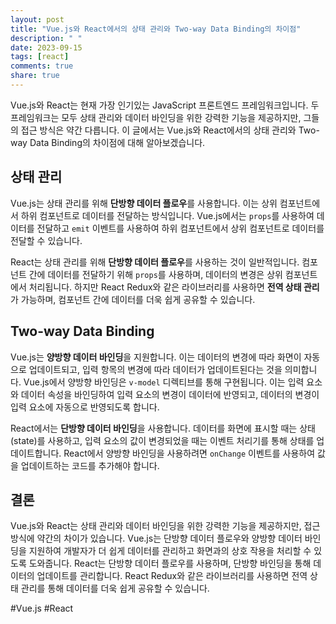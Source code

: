```yaml
---
layout: post
title: "Vue.js와 React에서의 상태 관리와 Two-way Data Binding의 차이점"
description: " "
date: 2023-09-15
tags: [react]
comments: true
share: true
---
```


Vue.js와 React는 현재 가장 인기있는 JavaScript 프론트엔드 프레임워크입니다. 두 프레임워크는 모두 상태 관리와 데이터 바인딩을 위한 강력한 기능을 제공하지만, 그들의 접근 방식은 약간 다릅니다. 이 글에서는 Vue.js와 React에서의 상태 관리와 Two-way Data Binding의 차이점에 대해 알아보겠습니다.

## 상태 관리

Vue.js는 상태 관리를 위해 **단방향 데이터 플로우**를 사용합니다. 이는 상위 컴포넌트에서 하위 컴포넌트로 데이터를 전달하는 방식입니다. Vue.js에서는 `props`를 사용하여 데이터를 전달하고 `emit` 이벤트를 사용하여 하위 컴포넌트에서 상위 컴포넌트로 데이터를 전달할 수 있습니다.

React는 상태 관리를 위해 **단방향 데이터 플로우**를 사용하는 것이 일반적입니다. 컴포넌트 간에 데이터를 전달하기 위해 `props`를 사용하며, 데이터의 변경은 상위 컴포넌트에서 처리됩니다. 하지만 React Redux와 같은 라이브러리를 사용하면 **전역 상태 관리**가 가능하며, 컴포넌트 간에 데이터를 더욱 쉽게 공유할 수 있습니다.

## Two-way Data Binding

Vue.js는 **양방향 데이터 바인딩**을 지원합니다. 이는 데이터의 변경에 따라 화면이 자동으로 업데이트되고, 입력 항목의 변경에 따라 데이터가 업데이트된다는 것을 의미합니다. Vue.js에서 양방향 바인딩은 `v-model` 디렉티브를 통해 구현됩니다. 이는 입력 요소와 데이터 속성을 바인딩하여 입력 요소의 변경이 데이터에 반영되고, 데이터의 변경이 입력 요소에 자동으로 반영되도록 합니다.

React에서는 **단방향 데이터 바인딩**을 사용합니다. 데이터를 화면에 표시할 때는 상태 (state)를 사용하고, 입력 요소의 값이 변경되었을 때는 이벤트 처리기를 통해 상태를 업데이트합니다. React에서 양방향 바인딩을 사용하려면 `onChange` 이벤트를 사용하여 값을 업데이트하는 코드를 추가해야 합니다.

## 결론

Vue.js와 React는 상태 관리와 데이터 바인딩을 위한 강력한 기능을 제공하지만, 접근 방식에 약간의 차이가 있습니다. Vue.js는 단방향 데이터 플로우와 양방향 데이터 바인딩을 지원하여 개발자가 더 쉽게 데이터를 관리하고 화면과의 상호 작용을 처리할 수 있도록 도와줍니다. React는 단방향 데이터 플로우를 사용하며, 단방향 바인딩을 통해 데이터의 업데이트를 관리합니다. React Redux와 같은 라이브러리를 사용하면 전역 상태 관리를 통해 데이터를 더욱 쉽게 공유할 수 있습니다.

#Vue.js #React